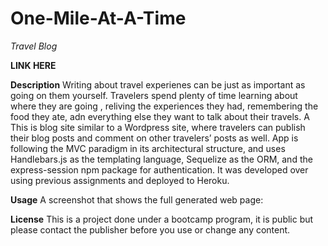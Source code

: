 # One-Mile-At-A-Time
*Travel Blog*


**LINK HERE**



**Description**
Writing about travel experienes can be just as important as going on them yourself. Travelers spend plenty of time learning about where they are going , reliving the experiences they had, remembering the food they ate, adn everything else they want to talk about their travels. A
This is blog site similar to a Wordpress site, where travelers can publish their blog posts and comment on other travelers’ posts as well. App is following the MVC paradigm in its architectural structure, and uses Handlebars.js as the templating language, Sequelize as the ORM, and the express-session npm package for authentication. It was developed over using previous assignments and deployed to Heroku.




**Usage**
A screenshot that shows the full generated web page:





**License**
This is a project done under a bootcamp program, it is public but please contact the publisher before you use or change any content.

